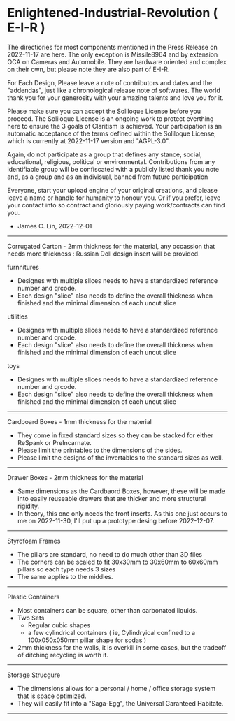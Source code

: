 # Enlightened-Industrial-Revolution ( E-I-R )

The directiories for most components mentioned in the Press Release on 2022-11-17 are here. The only exception is Missile8964 and by extension OCA on Cameras and Automobile. They are hardware oriented and complex on their own, but please note they are also part of E-I-R.

For Each Design, Please leave a note of contributors and dates and the "addendas", just like a chronological release note of softwares.
The world thank you for your generosity with your amazing talents and love you for it.

Please make sure you can accept the Soliloque License before you proceed. The Soliloque License is an ongoing work to protect everthing here to ensure the 3 goals of Claritism is achieved. Your participation is an automatic acceptance of the terms defined within the Soliloque License, which is currently at 2022-11-17 version and "AGPL-3.0".

Again, do not participate as a group that defines any stance, social, educational, religious, political or environmental. Contributions from any identifiable group will be confiscated with a publicly listed thank you note and, as a group and as an indivisual, banned from future participation

Everyone, start your upload engine of your original creations, and please leave a name or handle for humanity to honour you.
Or if you prefer, leave your contact info so contract and gloriously paying work/contracts can find you.

- James C. Lin, 2022-12-01

---

Corrugated Carton - 2mm thickness for the material, any occassion that needs more thickness : Russian Doll design insert will be provided.
  
  furnnitures
  - Designes with multiple slices needs to have a standardized reference number and qrcode.
  - Each design "slice" also needs to define the overall thickness when finished and the minimal dimension of each uncut slice
  
  utilities
  - Designes with multiple slices needs to have a standardized reference number and qrcode.
  - Each design "slice" also needs to define the overall thickness when finished and the minimal dimension of each uncut slice
  
  toys
  - Designes with multiple slices needs to have a standardized reference number and qrcode.
  - Each design "slice" also needs to define the overall thickness when finished and the minimal dimension of each uncut slice

---

Cardboard Boxes - 1mm thickness for the material
  - They come in fixed standard sizes so they can be stacked for either ReSpank or PreIncarnate.
  - Please limit the printables to the dimensions of the sides.
  - Please limit the designs of the invertables to the standard sizes as well.
  
---
  
Drawer Boxes - 2mm thickness for the material
  - Same dimensions as the Cardbaord Boxes, however, these will be made into easily reuseable drawers that are thicker and more structural rigidity.
  - In theory, this one only needs the front inserts. As this one just occurs to me on 2022-11-30, I'll put up a prototype desing before 2022-12-07.
  
---
  
Styrofoam Frames
  - The pillars are standard, no need to do much other than 3D files
  - The corners can be scaled to fit 30x30mm to 30x60mm to 60x60mm pillars so each type needs 3 sizes
  - The same applies to the middles.
  
---

Plastic Containers
  - Most containers can be square, other than carbonated liquids.
  - Two Sets
    - Regular cubic shapes
    - a few cylindrical containers ( ie, Cylindryical confined to a 100x050x050mm pillar shape for sodas )
  - 2mm thickness for the walls, it is overkill in some cases, but the tradeoff of ditching recycling is worth it.
  
---

Storage Strucgure
  - The dimensions allows for a personal / home / office storage system that is space optimized.
  - They will easily fit into a "Saga-Egg", the Universal Garanteed Habitate.
  
---
  
